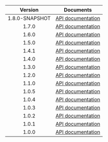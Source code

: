 | Version | Documents |
|:---:|---|
| 1.8.0-SNAPSHOT | [API documentation](1.8.0-SNAPSHOT) |
| 1.7.0 | [API documentation](1.7.0) |
| 1.6.0 | [API documentation](1.6.0) |
| 1.5.0 | [API documentation](1.5.0) |
| 1.4.1 | [API documentation](1.4.1) |
| 1.4.0 | [API documentation](1.4.0) |
| 1.3.0 | [API documentation](1.3.0) |
| 1.2.0 | [API documentation](1.2.0) |
| 1.1.0 | [API documentation](1.1.0) |
| 1.0.5 | [API documentation](1.0.5) |
| 1.0.4 | [API documentation](1.0.4) |
| 1.0.3 | [API documentation](1.0.3) |
| 1.0.2 | [API documentation](1.0.2) |
| 1.0.1 | [API documentation](1.0.1) |
| 1.0.0 | [API documentation](1.0.0) |
